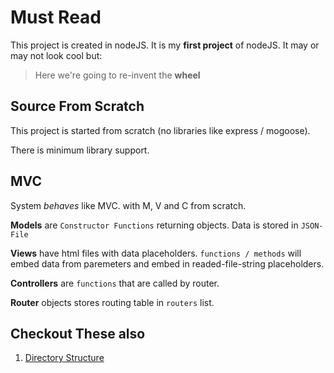 # Must Read

This project is created in nodeJS. It is my **first project** of nodeJS. It may or may not look cool but:

> Here we're going to re-invent the **wheel**

## Source From Scratch

This project is started from scratch (no libraries like express / mogoose).

There is minimum library support.

## MVC

System *behaves* like MVC. with M, V and C from scratch.

**Models** are `Constructor Functions` returning objects. Data is stored in `JSON-File`

**Views** have html files with data placeholders. `functions / methods` will embed data from paremeters and embed in readed-file-string placeholders.

**Controllers** are `functions` that are called by router.

**Router** objects stores routing table in `routers` list.

## Checkout These also

1. [Directory Structure](./2-DirectoryStructure.md)